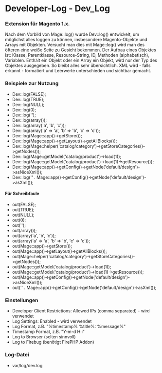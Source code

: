 # Developer-Log - Dev_Log

### Extension für Magento 1.x.

Nach dem Vorbild von Mage::log() wurde Dev::log() entwickelt, um möglichst alles loggen zu können, insbesondere Magento-Objekte und Arrays mit Objekten.
Versucht man dies mit Mage::log() wird man des öfteren eine weiße Seite zu Gesicht bekommen.
Der Aufbau eines Objektes ist: Klasse, Parentklasse, Resource-String, ID, Methoden (alphabetisch), Variablen.
Enthält ein Objekt oder ein Array ein Objekt, wird nur der Typ des Objektes ausgegeben. So bleibt alles sehr übersichtlich.
XML wird - falls erkannt - formatiert und Leerwerte unterschieden und sichtbar gemacht.


### Beispiele zur Nutzung

* Dev::log(FALSE);
* Dev::log(TRUE);
* Dev::log(NULL);
* Dev::log(0);
* Dev::log('');
* Dev::log(array());
* Dev::log(array('a', 'b', 'c'));
* Dev::log(array('a' => 'a', 'b' => 'b', 'c' => 'c'));
* Dev::log(Mage::app()->getStore());
* Dev::log(Mage::app()->getLayout()->getAllBlocks());
* Dev::log(Mage::helper('catalog/category')->getStoreCategories()->getNodes());       
* Dev::log(Mage::getModel('catalog/product')->load(1));
* Dev::log(Mage::getModel('catalog/product')->load(1)->getResource());
* Dev::log(Mage::app()->getConfig()->getNode('default/design')->asNiceXml());
* Dev::log('<?xml version="1.0"?>' . Mage::app()->getConfig()->getNode('default/design')->asXml());

#### Für Schreibfaule

* out(FALSE);
* out(TRUE);
* out(NULL);
* out(0);
* out('');
* out(array());
* out(array('a', 'b', 'c'));
* out(array('a' => 'a', 'b' => 'b', 'c' => 'c'));
* out(Mage::app()->getStore());
* out(Mage::app()->getLayout()->getAllBlocks());
* out(Mage::helper('catalog/category')->getStoreCategories()->getNodes());       
* out(Mage::getModel('catalog/product')->load(1));
* out(Mage::getModel('catalog/product')->load(1)->getResource());
* out(Mage::app()->getConfig()->getNode('default/design')->asNiceXml());
* out('<?xml version="1.0"?>' . Mage::app()->getConfig()->getNode('default/design')->asXml());


### Einstellungen

* Developer Client Restrictions: Allowed IPs (comma separated) - wird verwendet
* Log Settings: Enabled - wird verwendet
* Log Format, z.B. "%timestamp% %title%: %message%"
* Timestamp Format, z.B. "Y-m-d H:i"
* Log to Browser (selten sinnvoll)
* Log to Firebug (benötigt FirePHP Addon)


### Log-Datei

* var/log/dev.log
